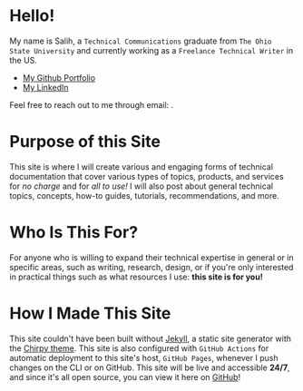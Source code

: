 # Hello!
My name is Salih, a `Technical Communications` graduate from `The Ohio State University` and currently working as a `Freelance Technical Writer` in the US.
- [My Github Portfolio](https://github.com/SalihWarsama/)
- [My LinkedIn](https://www.linkedin.com/in/salihwarsama/)

Feel free to reach out to me through email: [](salihwarsama@gmail.com).

# Purpose of this Site
This site is where I will create various and engaging forms of technical documentation that cover various types of topics, products, and services for *no charge* and for *all to use!* I will also post about general technical topics, concepts, how-to guides, tutorials, recommendations, and more.

# Who Is This For?
For anyone who is willing to expand their technical expertise in general or in specific areas, such as writing, research, design, or if you're only interested in practical things such as what resources I use: **this site is for you!**

# How I Made This Site
This site couldn't have been built without [Jekyll](https://jekyllrb.com/), a static site generator with the [Chirpy theme](https://github.com/cotes2020/jekyll-theme-chirpy/). This site is also configured with `GitHub Actions` for automatic deployment to this site's host, `GitHub Pages`, whenever I push changes on the CLI or on GitHub. This site will be live and accessible **24/7**, and since it's all open source, you can view it here on [GitHub](https://github.com/SalihWarsama/salihwarsama.github.io)!
